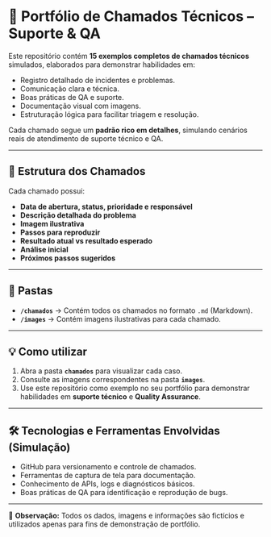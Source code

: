 # 📂 Portfólio de Chamados Técnicos – Suporte & QA

Este repositório contém **15 exemplos completos de chamados técnicos** simulados, elaborados para demonstrar habilidades em:

- Registro detalhado de incidentes e problemas.
- Comunicação clara e técnica.
- Boas práticas de QA e suporte.
- Documentação visual com imagens.
- Estruturação lógica para facilitar triagem e resolução.

Cada chamado segue um **padrão rico em detalhes**, simulando cenários reais de atendimento de suporte técnico e QA.

---

## 📑 Estrutura dos Chamados

Cada chamado possui:
- **Data de abertura, status, prioridade e responsável**
- **Descrição detalhada do problema**
- **Imagem ilustrativa**
- **Passos para reproduzir**
- **Resultado atual vs resultado esperado**
- **Análise inicial**
- **Próximos passos sugeridos**

---

## 📂 Pastas

- **`/chamados`** → Contém todos os chamados no formato `.md` (Markdown).
- **`/images`** → Contém imagens ilustrativas para cada chamado.

---

## 💡 Como utilizar

1. Abra a pasta **`chamados`** para visualizar cada caso.
2. Consulte as imagens correspondentes na pasta **`images`**.
3. Use este repositório como exemplo no seu portfólio para demonstrar habilidades em **suporte técnico** e **Quality Assurance**.

---

## 🛠 Tecnologias e Ferramentas Envolvidas (Simulação)

- GitHub para versionamento e controle de chamados.
- Ferramentas de captura de tela para documentação.
- Conhecimento de APIs, logs e diagnósticos básicos.
- Boas práticas de QA para identificação e reprodução de bugs.

---

📌 **Observação:** Todos os dados, imagens e informações são fictícios e utilizados apenas para fins de demonstração de portfólio.
